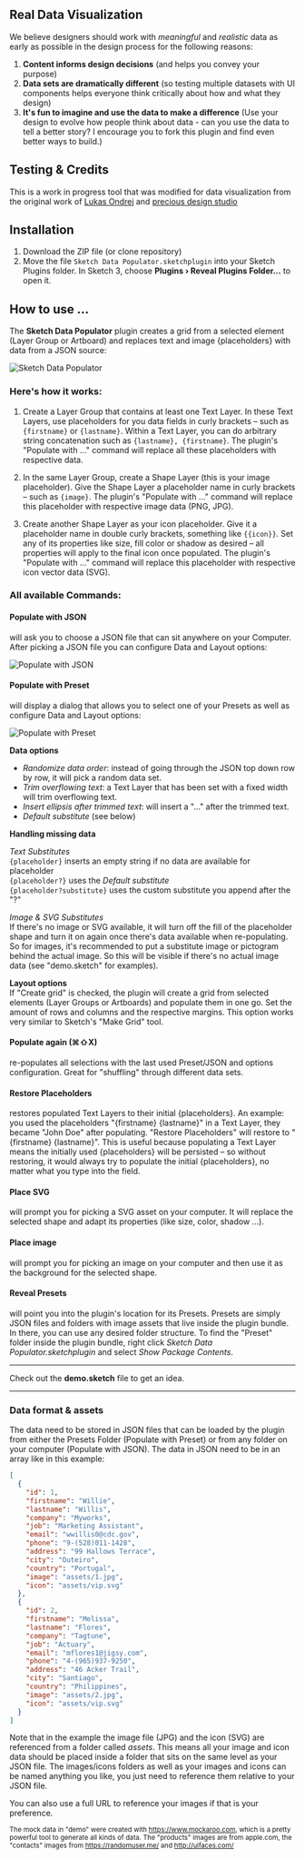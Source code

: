 

## Real Data Visualization

We believe designers should work with _meaningful_ and _realistic_ data as early as possible in the design process for the following reasons:

1. **Content informs design decisions** (and helps you convey your purpose)
2. **Data sets are dramatically different** (so testing multiple datasets with UI components helps everyone think critically about how and what they design)
3. **It's fun to imagine and use the data to make a difference** (Use your design to evolve how people think about data - can you use the data to tell a better story?  I encourage you to fork this plugin and find even better ways to build.)


## Testing & Credits
This is a work in progress tool that was modified for data visualization from the original work of [Lukas Ondrej](https://github.com/lukasondrej) and [precious design studio](http://precious-forever.com/)

## Installation
1. Download the ZIP file (or clone repository)
2. Move the file ```Sketch Data Populator.sketchplugin``` into your Sketch Plugins folder. In Sketch 3, choose **Plugins › Reveal Plugins Folder…** to open it.

## How to use …

The **Sketch Data Populator** plugin creates a grid from a selected element (Layer Group or Artboard) and replaces text and image {placeholders} with data from a JSON source:

![Sketch Data Populator](sketch-data-populator.gif)

### Here's how it works:

1. Create a Layer Group that contains at least one Text Layer. In these Text Layers, use placeholders for you data fields in curly brackets – such as ```{firstname}``` or ```{lastname}```. Within a Text Layer, you can do arbitrary string concatenation such as ```{lastname}, {firstname}```. The plugin's "Populate with …" command will replace all these placeholders with respective data.

2. In the same Layer Group, create a Shape Layer (this is your image placeholder). Give the Shape Layer a placeholder name in curly brackets – such as ```{image}```. The plugin's "Populate with …" command will replace this placeholder with respective image data (PNG, JPG).

3. Create another Shape Layer as your icon placeholder. Give it a placeholder name in double curly brackets, something like ```{{icon}}```. Set any of its properties like size, fill color or shadow as desired – all properties will apply to the final icon once populated. The plugin's "Populate with …" command will replace this placeholder with respective icon vector data (SVG).

### All available Commands:

#### Populate with JSON
will ask you to choose a JSON file that can sit anywhere on your Computer. After picking a JSON file you can configure Data and Layout options:

![Populate with JSON](populate-with-json-dialog.png)

#### Populate with Preset
will display a dialog that allows you to select one of your Presets as well as configure Data and Layout options:

![Populate with Preset](populate-with-preset-dialog.png)

**Data options**  
* _Randomize data order_: instead of going through the JSON top down row by row, it will pick a random data set.  
* _Trim overflowing text_: a Text Layer that has been set with a fixed width will trim overflowing text.  
* _Insert ellipsis after trimmed text_: will insert a "…" after the trimmed text.  
* _Default substitute_ (see below)  

**Handling missing data**  

_Text Substitutes_  
`{placeholder}` inserts an empty string if no data are available for placeholder  
`{placeholder?}` uses the _Default substitute_  
`{placeholder?substitute}` uses the custom substitute you append after the "?"

_Image & SVG Substitutes_  
If there's no image or SVG available, it will turn off the fill of the placeholder shape and turn it on again once there's data available when re-populating. So for images, it's recommended to put a substitute image or pictogram behind the actual image. So this will be visible if there's no actual image data (see "demo.sketch" for examples).

**Layout options**  
If "Create grid" is checked, the plugin will create a grid from selected elements (Layer Groups or Artboards) and populate them in one go. Set the amount of rows and columns and the respective margins. This option works very similar to Sketch's "Make Grid" tool.

#### Populate again (⌘⇧X)
re-populates all selections with the last used Preset/JSON and options configuration. Great for "shuffling" through different data sets.

#### Restore Placeholders
restores populated Text Layers to their initial {placeholders}. An example: you used the placeholders "{firstname} {lastname}" in a Text Layer, they became "John Doe" after populating. "Restore Placeholders" will restore to "{firstname} {lastname}". This is useful because populating a Text Layer means the initially used {placeholders} will be persisted – so without restoring, it would always try to populate the initial {placeholders}, no matter what you type into the field.

#### Place SVG
will prompt you for picking a SVG asset on your computer. It will replace the selected shape and adapt its properties (like size, color, shadow …).

#### Place image
will prompt you for picking an image on your computer and then use it as the background for the selected shape.

#### Reveal Presets
will point you into the plugin's location for its Presets. Presets are simply JSON files and folders with image assets that live inside the plugin bundle. In there, you can use any desired folder structure. To find the "Preset" folder inside the plugin bundle, right click _Sketch Data Populator.sketchplugin_ and select _Show Package Contents_.

---

Check out the **demo.sketch** file to get an idea.

---

### Data format & assets

The data need to be stored in JSON files that can be loaded by the plugin from either the Presets Folder (Populate with Preset) or from any folder on your computer (Populate with JSON). The data in JSON need to be in an array like in this example:

```json
[
  {
    "id": 1,
    "firstname": "Willie",
    "lastname": "Willis",
    "company": "Myworks",
    "job": "Marketing Assistant",
    "email": "wwillis0@cdc.gov",
    "phone": "9-(528)011-1428",
    "address": "99 Hallows Terrace",
    "city": "Outeiro",
    "country": "Portugal",
    "image": "assets/1.jpg",
    "icon": "assets/vip.svg"
  },
  {
    "id": 2,
    "firstname": "Melissa",
    "lastname": "Flores",
    "company": "Tagtune",
    "job": "Actuary",
    "email": "mflores1@jigsy.com",
    "phone": "4-(965)937-9250",
    "address": "46 Acker Trail",
    "city": "Santiago",
    "country": "Philippines",
    "image": "assets/2.jpg",
    "icon": "assets/vip.svg"
  }
]
```

Note that in the example the image file (JPG) and the icon (SVG) are referenced from a folder called _assets_. This means all your image and icon data should be placed inside a folder that sits on the same level as your JSON file. The images/icons folders as well as your images and icons can be named anything you like, you just need to reference them relative to your JSON file.

You can also use a full URL to reference your images if that is your preference.

<sup>The mock data in "demo" were created with https://www.mockaroo.com, which is a pretty powerful tool to generate all kinds of data. The "products" images are from apple.com, the "contacts" images from https://randomuser.me/ and http://uifaces.com/</sup>
